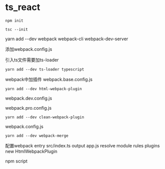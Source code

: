 # ts_react

```
npm init
```

```
tsc --init
```

yarn add --dev webpack webpack-cli webpack-dev-server


添加webpack.config.js

引入ts文件需要加ts-loader
```
yarn add --dev ts-loader typescript
```

webpack中加插件
webpack.base.config.js
```
yarn add --dev html-webpack-plugin
```
webpack.dev.config.js

webpack.pro.config.js
```
yarn add --dev clean-webpack-plugin
```
webpack.config.js
```
yarn add --dev webpack-merge
```


配置webpack
entry src/index.ts
output app.js
resolve
module rules
plugins new HtmlWebpackPlugin



npm script

